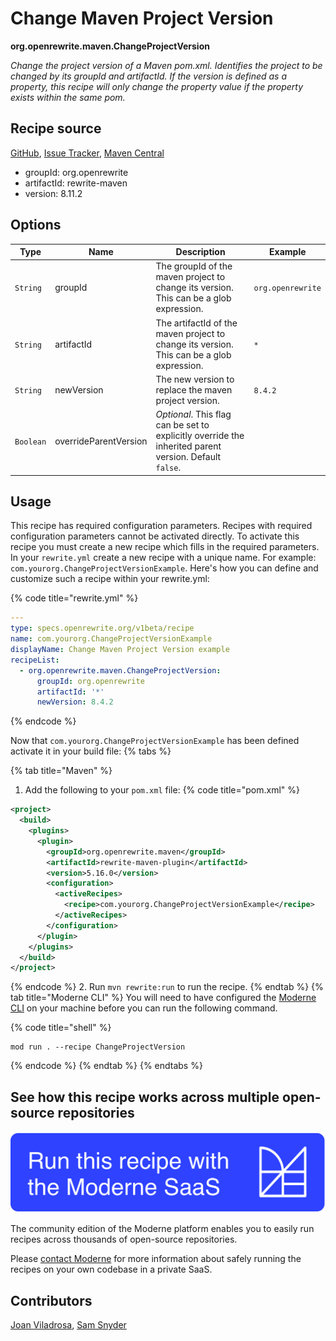 # Change Maven Project Version

**org.openrewrite.maven.ChangeProjectVersion**

_Change the project version of a Maven pom.xml. Identifies the project to be changed by its groupId and artifactId. If the version is defined as a property, this recipe will only change the property value if the property exists within the same pom._

## Recipe source

[GitHub](https://github.com/openrewrite/rewrite/blob/main/rewrite-maven/src/main/java/org/openrewrite/maven/ChangeProjectVersion.java), [Issue Tracker](https://github.com/openrewrite/rewrite/issues), [Maven Central](https://central.sonatype.com/artifact/org.openrewrite/rewrite-maven/8.11.2/jar)

* groupId: org.openrewrite
* artifactId: rewrite-maven
* version: 8.11.2

## Options

| Type | Name | Description | Example |
| -- | -- | -- | -- |
| `String` | groupId | The groupId of the maven project to change its version. This can be a glob expression. | `org.openrewrite` |
| `String` | artifactId | The artifactId of the maven project to change its version. This can be a glob expression. | `*` |
| `String` | newVersion | The new version to replace the maven project version. | `8.4.2` |
| `Boolean` | overrideParentVersion | *Optional*. This flag can be set to explicitly override the inherited parent version. Default `false`. |  |


## Usage

This recipe has required configuration parameters. Recipes with required configuration parameters cannot be activated directly. To activate this recipe you must create a new recipe which fills in the required parameters. In your `rewrite.yml` create a new recipe with a unique name. For example: `com.yourorg.ChangeProjectVersionExample`.
Here's how you can define and customize such a recipe within your rewrite.yml:

{% code title="rewrite.yml" %}
```yaml
---
type: specs.openrewrite.org/v1beta/recipe
name: com.yourorg.ChangeProjectVersionExample
displayName: Change Maven Project Version example
recipeList:
  - org.openrewrite.maven.ChangeProjectVersion:
      groupId: org.openrewrite
      artifactId: '*'
      newVersion: 8.4.2
```
{% endcode %}

Now that `com.yourorg.ChangeProjectVersionExample` has been defined activate it in your build file:
{% tabs %}

{% tab title="Maven" %}
1. Add the following to your `pom.xml` file:
{% code title="pom.xml" %}
```xml
<project>
  <build>
    <plugins>
      <plugin>
        <groupId>org.openrewrite.maven</groupId>
        <artifactId>rewrite-maven-plugin</artifactId>
        <version>5.16.0</version>
        <configuration>
          <activeRecipes>
            <recipe>com.yourorg.ChangeProjectVersionExample</recipe>
          </activeRecipes>
        </configuration>
      </plugin>
    </plugins>
  </build>
</project>
```
{% endcode %}
2. Run `mvn rewrite:run` to run the recipe.
{% endtab %}
{% tab title="Moderne CLI" %}
You will need to have configured the [Moderne CLI](https://docs.moderne.io/moderne-cli/cli-intro) on your machine before you can run the following command.

{% code title="shell" %}
```shell
mod run . --recipe ChangeProjectVersion
```
{% endcode %}
{% endtab %}
{% endtabs %}

## See how this recipe works across multiple open-source repositories

[![Moderne Link Image](/.gitbook/assets/ModerneRecipeButton.png)](https://app.moderne.io/recipes/org.openrewrite.maven.ChangeProjectVersion)

The community edition of the Moderne platform enables you to easily run recipes across thousands of open-source repositories.

Please [contact Moderne](https://moderne.io/product) for more information about safely running the recipes on your own codebase in a private SaaS.

## Contributors
[Joan Viladrosa](mailto:joan@moderne.io), [Sam Snyder](mailto:sam@moderne.io)
